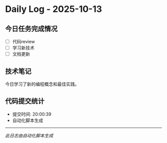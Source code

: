 # Daily Log - 2025-10-13

## 今日任务完成情况
- [ ] 代码review
- [ ] 学习新技术
- [ ] 文档更新

## 技术笔记
今日学习了新的编程概念和最佳实践。

## 代码提交统计
- 提交时间: 20:00:39
- 自动化脚本生成

---
*此日志由自动化脚本生成*
